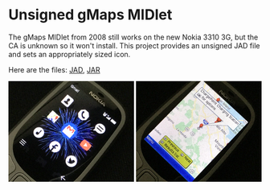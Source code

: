 # Unsigned gMaps MIDlet

The gMaps MIDlet from 2008 still works on the new Nokia 3310 3G, but the CA is unknown so it won't install. This project provides an unsigned JAD file and sets an appropriately sized icon.

Here are the files: [JAD](https://raw.githubusercontent.com/woodie/gmaps/master/dist/gMapsUnsigned.jad), [JAR](https://raw.githubusercontent.com/woodie/gmaps/master/dist/gMapsUnsigned.jar)

<img src="https://raw.githubusercontent.com/woodie/gmail/master/docs/icons.png" width="250"> <img
     src="https://raw.githubusercontent.com/woodie/gmaps/master/docs/gmaps.png" width="250">
